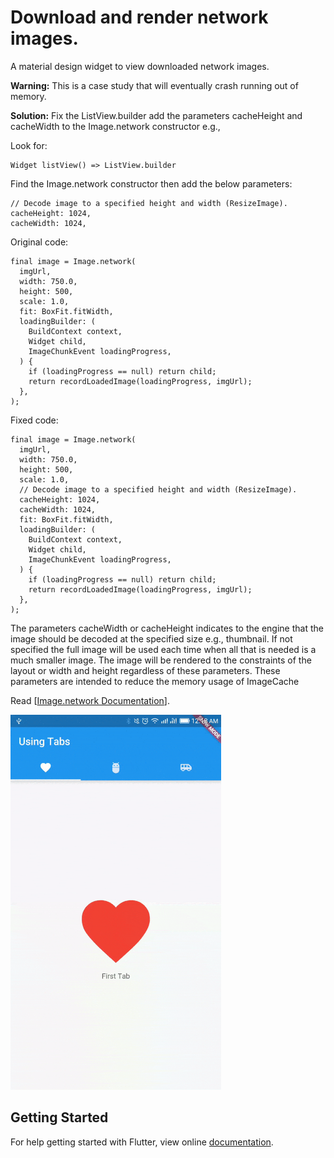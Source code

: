 # Download and render network images.

A material design widget to view downloaded network images.

**Warning:** This is a case study that will eventually crash running out of memory.

**Solution:** Fix the ListView.builder add the parameters cacheHeight and cacheWidth to the Image.network constructor e.g.,

Look for:

    Widget listView() => ListView.builder

Find the Image.network constructor then add the below parameters:

    // Decode image to a specified height and width (ResizeImage).
    cacheHeight: 1024,
    cacheWidth: 1024,

Original code:

    final image = Image.network(
      imgUrl,
      width: 750.0,
      height: 500,
      scale: 1.0,
      fit: BoxFit.fitWidth,
      loadingBuilder: (
        BuildContext context,
        Widget child,
        ImageChunkEvent loadingProgress,
      ) {
        if (loadingProgress == null) return child;
        return recordLoadedImage(loadingProgress, imgUrl);
      },
    );

Fixed code:

    final image = Image.network(
      imgUrl,
      width: 750.0,
      height: 500,
      scale: 1.0,
      // Decode image to a specified height and width (ResizeImage).
      cacheHeight: 1024,
      cacheWidth: 1024,
      fit: BoxFit.fitWidth,
      loadingBuilder: (
        BuildContext context,
        Widget child,
        ImageChunkEvent loadingProgress,
      ) {
        if (loadingProgress == null) return child;
        return recordLoadedImage(loadingProgress, imgUrl);
      },
    );

The parameters cacheWidth or cacheHeight indicates to the engine that the image should be decoded at the specified size e.g., thumbnail. If not specified the full image will be used each time when all that is needed is a much smaller image.  The image will be rendered to the constraints of the layout or width and height regardless of these parameters. These parameters are intended to reduce the memory usage of ImageCache

Read [[Image.network Documentation](https://api.flutter.dev/flutter/widgets/Image/Image.network.html)].

<img src="demo_img.gif" height="600em" />

## Getting Started

For help getting started with Flutter, view online [documentation](http://flutter.io/).